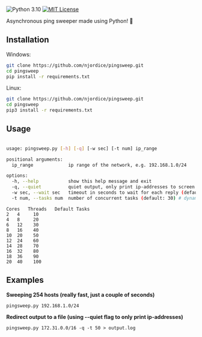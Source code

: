 ![Python 3.10](http://img.shields.io/badge/python-3.10-blue.svg)
[![MIT License](http://img.shields.io/badge/license-MIT%20License-blue.svg)](https://github.com/njordice/pingsweep/blob/main/LICENSE)

Asynchronous ping sweeper made using Python! 🚀

## Installation

Windows:

```bash
git clone https://github.com/njordice/pingsweep.git
cd pingsweep
pip install -r requirements.txt
```

Linux:

```bash
git clone https://github.com/njordice/pingsweep.git
cd pingsweep
pip3 install -r requirements.txt
```
## Usage

```bash
  
usage: pingsweep.py [-h] [-q] [-w sec] [-t num] ip_range

positional arguments:
  ip_range             ip range of the network, e.g. 192.168.1.0/24

options:
  -h, --help           show this help message and exit
  -q, --quiet          quiet output, only print ip-addresses to screen
  -w sec, --wait sec   timeout in seconds to wait for each reply (default: 1s)
  -t num, --tasks num  number of concurrent tasks (default: 30) # dynamic, based on cpu threads * 2.5
```

```
Cores	Threads	  Default Tasks	
2	4	  10	
4	8	  20	
6	12	  30	
8	16	  40	
10	20	  50	
12	24	  60	
14	28	  70	
16	32	  80	
18	36	  90	
20	40	  100	
```

## Examples

**Sweeping 254 hosts (really fast, just a couple of seconds)**

`pingsweep.py 192.168.1.0/24`

**Redirect output to a file (using --quiet flag to only print ip-addresses)**

`pingsweep.py 172.31.0.0/16 -q -t 50 > output.log`
